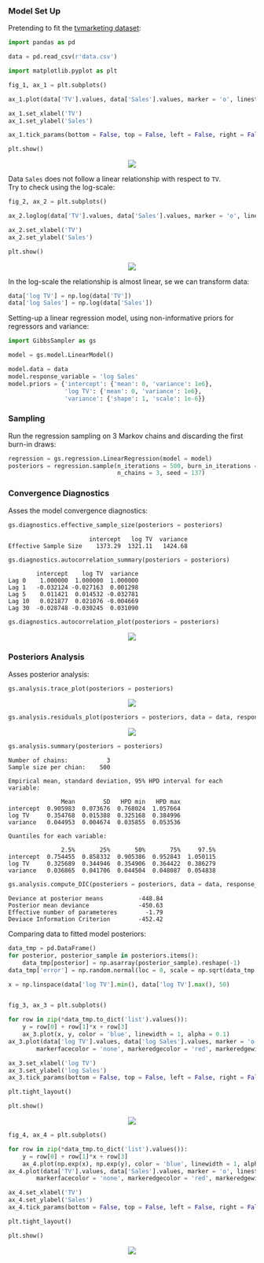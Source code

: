 ### Model Set Up

Pretending to fit the [tvmarketing dataset](https://github.com/AndreaBlengino/GibbsSampler/blob/master/examples/tvmarketing/data.csv):

```python
import pandas as pd

data = pd.read_csv(r'data.csv')
```

```python
import matplotlib.pyplot as plt

fig_1, ax_1 = plt.subplots()

ax_1.plot(data['TV'].values, data['Sales'].values, marker = 'o', linestyle = '', alpha = 0.5)

ax_1.set_xlabel('TV')
ax_1.set_ylabel('Sales')

ax_1.tick_params(bottom = False, top = False, left = False, right = False)

plt.show()
```

<p align="center">
    <img src="images/data.png">
</p>

Data `Sales` does not follow a linear relationship with respect to `TV`.  
Try to check using the log-scale:

```python
fig_2, ax_2 = plt.subplots()

ax_2.loglog(data['TV'].values, data['Sales'].values, marker = 'o', linestyle = '', alpha = 0.5)

ax_2.set_xlabel('TV')
ax_2.set_ylabel('Sales')

plt.show()
```

<p align="center">
    <img src="images/data_log_scale.png">
</p>

In the log-scale the relationship is almost linear, se we can transform
data:

```python
data['log TV'] = np.log(data['TV'])
data['log Sales'] = np.log(data['Sales'])
```

Setting-up a linear regression model, using non-informative priors for
regressors and variance:

```python
import GibbsSampler as gs

model = gs.model.LinearModel()

model.data = data
model.response_variable = 'log Sales'
model.priors = {'intercept': {'mean': 0, 'variance': 1e6},
                'log TV': {'mean': 0, 'variance': 1e6},
                'variance': {'shape': 1, 'scale': 1e-6}}
```

### Sampling

Run the regression sampling on 3 Markov chains and discarding the first 
burn-in draws:

```python
regression = gs.regression.LinearRegression(model = model)
posteriors = regression.sample(n_iterations = 500, burn_in_iterations = 50, 
                               n_chains = 3, seed = 137)
```

### Convergence Diagnostics

Asses the model convergence diagnostics:

```python
gs.diagnostics.effective_sample_size(posteriors = posteriors)
```
```
                       intercept   log TV  variance
Effective Sample Size    1373.29  1321.11   1424.68
```

```python
gs.diagnostics.autocorrelation_summary(posteriors = posteriors)
```
```
        intercept    log TV  variance
Lag 0    1.000000  1.000000  1.000000
Lag 1   -0.032124 -0.027163  0.001298
Lag 5    0.011421  0.014532 -0.032781
Lag 10   0.021877  0.021076 -0.004669
Lag 30  -0.028748 -0.030245  0.031090
```

```python
gs.diagnostics.autocorrelation_plot(posteriors = posteriors)
```

<p align="center">
    <img src="images/autocorrelation_plot.png">
</p>

### Posteriors Analysis

Asses posterior analysis:

```python
gs.analysis.trace_plot(posteriors = posteriors)
```

<p align="center">
    <img src="images/trace_plot.png">
</p>

```python
gs.analysis.residuals_plot(posteriors = posteriors, data = data, response_variable = 'y')
```

<p align="center">
    <img src="images/residuals_plot.png">
</p>

```python
gs.analysis.summary(posteriors = posteriors)
```
```
Number of chains:           3
Sample size per chian:    500

Empirical mean, standard deviation, 95% HPD interval for each variable:

               Mean        SD   HPD min   HPD max
intercept  0.905983  0.073676  0.768024  1.057664
log TV     0.354768  0.015388  0.325168  0.384996
variance   0.044953  0.004674  0.035855  0.053536

Quantiles for each variable:

               2.5%       25%       50%       75%     97.5%
intercept  0.754455  0.858332  0.905386  0.952843  1.050115
log TV     0.325689  0.344946  0.354906  0.364422  0.386279
variance   0.036865  0.041706  0.044504  0.048087  0.054838
```

```python
gs.analysis.compute_DIC(posteriors = posteriors, data = data, response_variable = 'y')
```
```
Deviance at posterior means          -448.84
Posterior mean deviance              -450.63
Effective number of parameteres        -1.79
Deviace Information Criterion        -452.42
```

Comparing data to fitted model posteriors:

```python
data_tmp = pd.DataFrame()
for posterior, posterior_sample in posteriors.items():
    data_tmp[posterior] = np.asarray(posterior_sample).reshape(-1)
data_tmp['error'] = np.random.normal(loc = 0, scale = np.sqrt(data_tmp['variance']), size = len(data_tmp))

x = np.linspace(data['log TV'].min(), data['log TV'].max(), 50)


fig_3, ax_3 = plt.subplots()

for row in zip(*data_tmp.to_dict('list').values()):
    y = row[0] + row[1]*x + row[3]
    ax_3.plot(x, y, color = 'blue', linewidth = 1, alpha = 0.1)
ax_3.plot(data['log TV'].values, data['log Sales'].values, marker = 'o', linestyle = '',
        markerfacecolor = 'none', markeredgecolor = 'red', markeredgewidth = 1.2)

ax_3.set_xlabel('log TV')
ax_3.set_ylabel('log Sales')
ax_3.tick_params(bottom = False, top = False, left = False, right = False)

plt.tight_layout()

plt.show()
```

<p align="center">
    <img src="images/data_vs_model_log_scale.png">
</p>

```python
fig_4, ax_4 = plt.subplots()

for row in zip(*data_tmp.to_dict('list').values()):
    y = row[0] + row[1]*x + row[3]
    ax_4.plot(np.exp(x), np.exp(y), color = 'blue', linewidth = 1, alpha = 0.1)
ax_4.plot(data['TV'].values, data['Sales'].values, marker = 'o', linestyle = '',
        markerfacecolor = 'none', markeredgecolor = 'red', markeredgewidth = 1.2)

ax_4.set_xlabel('TV')
ax_4.set_ylabel('Sales')
ax_4.tick_params(bottom = False, top = False, left = False, right = False)

plt.tight_layout()

plt.show()
```

<p align="center">
    <img src="images/data_vs_model.png">
</p>